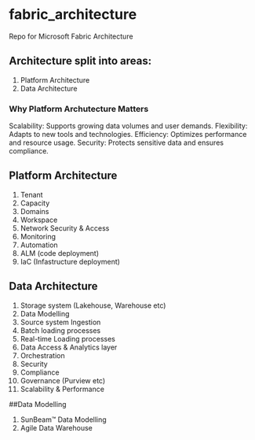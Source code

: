 # fabric_architecture
Repo for Microsoft Fabric Architecture

## Architecture split into areas:
1. Platform Architecture
2. Data Architecture

### Why Platform Archutecture Matters
Scalability: Supports growing data volumes and user demands.
Flexibility: Adapts to new tools and technologies.
Efficiency: Optimizes performance and resource usage.
Security: Protects sensitive data and ensures compliance.

## Platform Architecture
1. Tenant
2. Capacity
3. Domains
4. Workspace
5. Network Security & Access
6. Monitoring
7. Automation
8. ALM (code deployment)
9. IaC (Infastructure deployment)

## Data Architecture
1. Storage system (Lakehouse, Warehouse etc)
2. Data Modelling
3. Source system Ingestion
4. Batch loading processes
5. Real-time Loading processes
6. Data Access & Analytics layer
7. Orchestration
8. Security
9. Compliance
10. Governance (Purview etc)
11. Scalability & Performance

##Data Modelling
1. SunBeam™ Data Modelling 
2. Agile Data Warehouse
